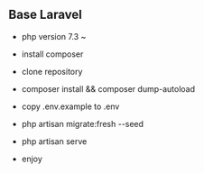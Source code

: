 ## Base Laravel

- php version 7.3 ~ 
- install composer

- clone repository
- composer install && composer dump-autoload
- copy .env.example to .env
- php artisan migrate:fresh --seed
- php artisan serve
- enjoy